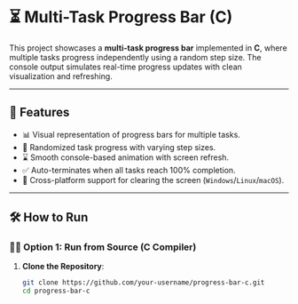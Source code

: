 # ⏳ Multi-Task Progress Bar (C)

This project showcases a **multi-task progress bar** implemented in **C**, where multiple tasks progress independently using a random step size. The console output simulates real-time progress updates with clean visualization and refreshing.

---

## 🎯 Features

- 📊 Visual representation of progress bars for multiple tasks.
- 🎲 Randomized task progress with varying step sizes.
- ⌛ Smooth console-based animation with screen refresh.
- ✅ Auto-terminates when all tasks reach 100% completion.
- 🔄 Cross-platform support for clearing the screen (`Windows`/`Linux`/`macOS`).

---

## 🛠️ How to Run

### 🧑‍💻 Option 1: Run from Source (C Compiler)

1. **Clone the Repository**:
   ```bash
   git clone https://github.com/your-username/progress-bar-c.git
   cd progress-bar-c
